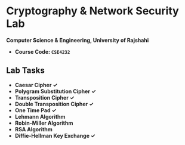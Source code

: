 
# Cryptography & Network Security Lab
**Computer Science & Engineering, University of Rajshahi**
- **Course Code: `CSE4232`**

## Lab Tasks
- **Caesar Cipher ✓**
- **Polygram Substitution Cipher ✓**
- **Transposition Cipher ✓**
- **Double Transposition Cipher ✓**
- **One Time Pad ✓**
- **Lehmann Algorithm**
- **Robin-Miller Algorithm**
- **RSA Algorithm**
- **Diffie-Hellman Key Exchange ✓**